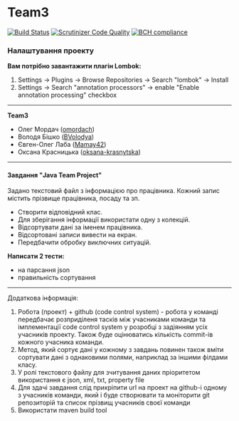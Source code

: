 # Team3
[![Build Status](https://travis-ci.org/omordach/java-team-project-team3.svg?branch=master)](https://travis-ci.org/omordach/java-team-project-team3) [![Scrutinizer Code Quality](https://scrutinizer-ci.com/g/omordach/java-team-project-team3/badges/quality-score.png?b=master)](https://scrutinizer-ci.com/g/omordach/java-team-project-team3/?branch=master) [![BCH compliance](https://bettercodehub.com/edge/badge/omordach/java-team-project-team3?branch=master)](https://bettercodehub.com/)

### Налаштування проекту
**Вам потрібно завантажити плагін Lombok:**
  1. Settings -> Plugins -> Browse Repositories -> Search "lombok" -> Install
  2. Settings -> Search "annotation processors" -> enable "Enable annotation processing" checkbox

------------------------------------------------------------------

**Team3**
 - Олег Мордач ([omordach](https://github.com/omordach))
 - Володя Бішко ([BVolodya](https://github.com/BVolodya))
 - Євген-Олег Лаба ([Mamay42](https://github.com/Mamay42))
 - Оксана Красницька ([oksana-krasnytska](https://github.com/oksana-krasnytska))

------------------------------------------------------------------

#### Завдання "Java Team Project"
Задано текстовий файл з інформацією про працівника. Кожний запис містить прізвище працівника, посаду та зп. 
- Створити відповідний клас.
- Для зберігання інформації використати одну з колекцій.
- Відсортувати дані за іменем працівника. 
- Відсортовані записи вивести на екран. 
- Передбачити обробку виключних ситуацій.

**Написати 2 тести:**
- на парсання json 
- правильність сортування

------------------------------------------------------------------

Додаткова інформація:
1. Робота (проект) + github (code control system) - робота у команді передбачає розприділеня тасків між учасниками команди та імплементації code control system у розробці з задіянням усіх учасників проекту. Також буде оцінюватись кількість commit-ів кожного учасника команди.
2. Метод, який сортує дані у кожному з завдань повинен також вміти сортувати дані з однаковими полями, наприклад за іншими філдами класу.
3. У ролі текстового файлу для зчитування даних пріоритетом використання є json, xml, txt, property file
4. Для здачі завдання слід прикріпити url на проект на github-i одному з учасників команди, який і буде створювати та моніторити git репозиторій та список прізвищ учасників своєї команди
5. Використати maven build tool
